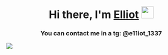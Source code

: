 <h1 align="center">Hi there, I'm <a href="https://daniilshat.ru/" target="_blank">Elliot</a> 
<img src="https://github.com/blackcater/blackcater/raw/main/images/Hi.gif" height="32"/></h1>
<h3 align="center">You can contact me in a tg: @e11iot_1337 </h3>


<picture>
  <source
    srcset="https://github-readme-stats.vercel.app/api?username=e11ot-1337&show_icons=true&theme=dark"
    media="(prefers-color-scheme: dark)"
  />
  <source
    srcset="https://github-readme-stats.vercel.app/api?username=e11ot-1337&show_icons=true"
    media="(prefers-color-scheme: light), (prefers-color-scheme: no-preference)"
  />
  <img src="https://github-readme-stats.vercel.app/api?username=e11ot-1337&show_icons=true" />
</picture>
